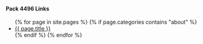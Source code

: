 <div class='about-links'>
  <h4>Pack 4496 Links</h4>
  <ul>
    {% for page in site.pages %}
    {% if page.categories contains "about" %}
    <li><a href="{{ page.url }}">{{ page.title }}</a></li>
    {% endif %}
    {% endfor %}
  </ul>
</div>
